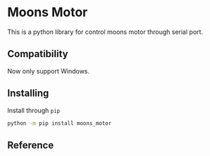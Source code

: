 # Moons Motor

This is a python library for control moons motor through serial port.

## Compatibility
Now only support Windows.

## Installing
Install through `pip`
```bash
python -m pip install moons_motor
```


## Reference
